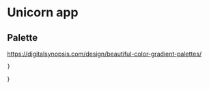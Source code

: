 # Unicorn app


## Palette

https://digitalsynopsis.com/design/beautiful-color-gradient-palettes/



    }
}